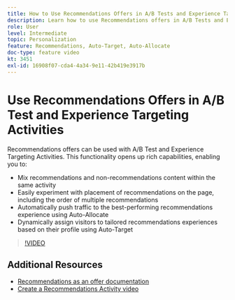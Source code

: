 ```yaml
---
title: How to Use Recommendations Offers in A/B Tests and Experience Targeting Activities
description: Learn how to use Recommendations offers in A/B Tests and Experience Targeting Activities in Adobe Target.
role: User
level: Intermediate
topic: Personalization
feature: Recommendations, Auto-Target, Auto-Allocate
doc-type: feature video
kt: 3451
exl-id: 16908f07-cda4-4a34-9e11-42b419e3917b
---
```

# Use Recommendations Offers in A/B Test and Experience Targeting Activities

Recommendations offers can be used with A/B Test and Experience Targeting Activities. This functionality opens up rich capabilities, enabling you to:

* Mix recommendations and non-recommendations content within the same activity
* Easily experiment with placement of recommendations on the page, including the order of multiple recommendations
* Automatically push traffic to the best-performing recommendations experience using Auto-Allocate
* Dynamically assign visitors to tailored recommendations experiences based on their profile using Auto-Target

>[!VIDEO](https://video.tv.adobe.com/v/28878?quality=12)

## Additional Resources

* [Recommendations as an offer documentation](https://experienceleague.adobe.com/docs/target/using/recommendations/recommendations-as-an-offer.html?lang=en)
* [Create a Recommendations Activity video](create-a-recommendations-activity.md)
